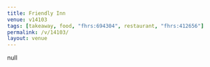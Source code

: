 ```yaml
---
title: Friendly Inn
venue: v14103
tags: [takeaway, food, "fhrs:694304", restaurant, "fhrs:412656"]
permalink: /v/14103/
layout: venue
---
```

null